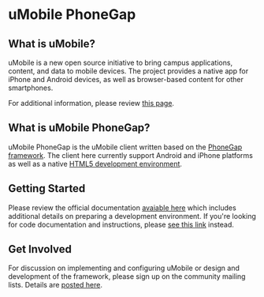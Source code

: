 # uMobile PhoneGap

## What is uMobile?
uMobile is a new open source initiative to bring campus applications, content, and data to mobile devices. 
The project provides a native app for iPhone and Android devices, as well as browser-based content for 
other smartphones.

For additional information, please review [this page](http://www.jasig.org/umobile). 

## What is uMobile PhoneGap?
uMobile PhoneGap is the uMobile client written based on the [PhoneGap framework](http://phonegap.com/). 
The client here currently support Android and iPhone platforms as well as a native 
[HTML5 development environment](https://wiki.jasig.org/display/UPC/Setting+up+uMobile+PhoneGap+for+HTML5-only+Development).

## Getting Started
Please review the official documentation [avaiable here](https://wiki.jasig.org/display/UPC/uMobile+PhoneGap+Exploration)
which includes additional details on preparing a development environment. If you're looking for code documentation
and instructions, please [see this link](http://jasig.github.com/umobile-app-phonegap/) instead. 

## Get Involved
For discussion on implementing and configuring uMobile or design and development of the framework, please
sign up on the community mailing lists. Details are [posted here](http://www.jasig.org/umobile/mailing-lists).
